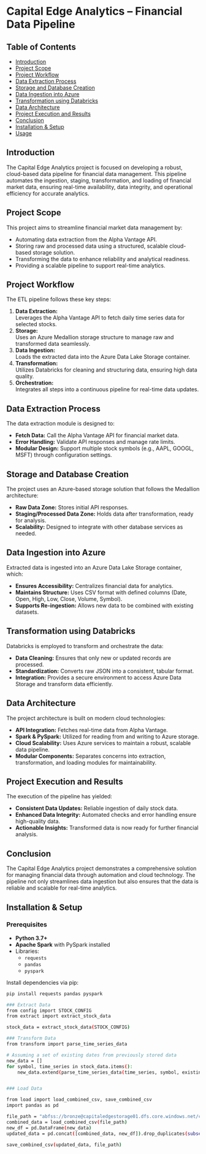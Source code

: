 # Capital Edge Analytics – Financial Data Pipeline


## Table of Contents

- [Introduction](#introduction)
- [Project Scope](#project-scope)
- [Project Workflow](#project-workflow)
- [Data Extraction Process](#data-extraction-process)
- [Storage and Database Creation](#storage-and-database-creation)
- [Data Ingestion into Azure](#data-ingestion-into-azure)
- [Transformation using Databricks](#transformation-using-databricks)
- [Data Architecture](#data-architecture)
- [Project Execution and Results](#project-execution-and-results)
- [Conclusion](#conclusion)
- [Installation & Setup](#installation--setup)
- [Usage](#usage)


## Introduction

The Capital Edge Analytics project is focused on developing a robust, cloud-based data pipeline for financial data management. This pipeline automates the ingestion, staging, transformation, and loading of financial market data, ensuring real-time availability, data integrity, and operational efficiency for accurate analytics.

## Project Scope

This project aims to streamline financial market data management by:
- Automating data extraction from the Alpha Vantage API.
- Storing raw and processed data using a structured, scalable cloud-based storage solution.
- Transforming the data to enhance reliability and analytical readiness.
- Providing a scalable pipeline to support real-time analytics.

## Project Workflow

The ETL pipeline follows these key steps:
1. **Data Extraction:**  
   Leverages the Alpha Vantage API to fetch daily time series data for selected stocks.
2. **Storage:**  
   Uses an Azure Medallion storage structure to manage raw and transformed data seamlessly.
3. **Data Ingestion:**  
   Loads the extracted data into the Azure Data Lake Storage container.
4. **Transformation:**  
   Utilizes Databricks for cleaning and structuring data, ensuring high data quality.
5. **Orchestration:**  
   Integrates all steps into a continuous pipeline for real-time data updates.

## Data Extraction Process

The data extraction module is designed to:
- **Fetch Data:** Call the Alpha Vantage API for financial market data.
- **Error Handling:** Validate API responses and manage rate limits.
- **Modular Design:** Support multiple stock symbols (e.g., AAPL, GOOGL, MSFT) through configuration settings.

## Storage and Database Creation

The project uses an Azure-based storage solution that follows the Medallion architecture:
- **Raw Data Zone:** Stores initial API responses.
- **Staging/Processed Data Zone:** Holds data after transformation, ready for analysis.
- **Scalability:** Designed to integrate with other database services as needed.

## Data Ingestion into Azure

Extracted data is ingested into an Azure Data Lake Storage container, which:
- **Ensures Accessibility:** Centralizes financial data for analytics.
- **Maintains Structure:** Uses CSV format with defined columns (Date, Open, High, Low, Close, Volume, Symbol).
- **Supports Re-ingestion:** Allows new data to be combined with existing datasets.

## Transformation using Databricks

Databricks is employed to transform and orchestrate the data:
- **Data Cleaning:** Ensures that only new or updated records are processed.
- **Standardization:** Converts raw JSON into a consistent, tabular format.
- **Integration:** Provides a secure environment to access Azure Data Storage and transform data efficiently.

## Data Architecture

The project architecture is built on modern cloud technologies:
- **API Integration:** Fetches real-time data from Alpha Vantage.
- **Spark & PySpark:** Utilized for reading from and writing to Azure storage.
- **Cloud Scalability:** Uses Azure services to maintain a robust, scalable data pipeline.
- **Modular Components:** Separates concerns into extraction, transformation, and loading modules for maintainability.

## Project Execution and Results

The execution of the pipeline has yielded:
- **Consistent Data Updates:** Reliable ingestion of daily stock data.
- **Enhanced Data Integrity:** Automated checks and error handling ensure high-quality data.
- **Actionable Insights:** Transformed data is now ready for further financial analysis.

## Conclusion

The Capital Edge Analytics project demonstrates a comprehensive solution for managing financial data through automation and cloud technology. The pipeline not only streamlines data ingestion but also ensures that the data is reliable and scalable for real-time analytics.

## Installation & Setup

### Prerequisites

- **Python 3.7+**
- **Apache Spark** with PySpark installed
- Libraries:
  - `requests`
  - `pandas`
  - `pyspark`

Install dependencies via pip:

```bash
pip install requests pandas pyspark

### Extract Data
from config import STOCK_CONFIG
from extract import extract_stock_data

stock_data = extract_stock_data(STOCK_CONFIG)

### Transform Data
from transform import parse_time_series_data

# Assuming a set of existing dates from previously stored data
new_data = []
for symbol, time_series in stock_data.items():
    new_data.extend(parse_time_series_data(time_series, symbol, existing_dates))


### Load Data

from load import load_combined_csv, save_combined_csv
import pandas as pd

file_path = "abfss://bronze@capitaledgestorage01.dfs.core.windows.net/combined.csv"
combined_data = load_combined_csv(file_path)
new_df = pd.DataFrame(new_data)
updated_data = pd.concat([combined_data, new_df]).drop_duplicates(subset=["Date", "Symbol"])

save_combined_csv(updated_data, file_path)


